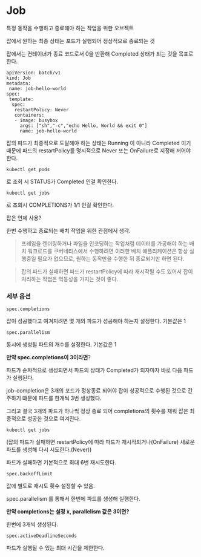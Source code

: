 # Job

특정 동작을 수행하고 종료해야 하는 작업을 위한 오브젝트

잡에서 원하는 최종 상태는 포드가 실행되어 정상적으로 종료되는 것

잡에서는 컨테이너가 종료 코드로서 0을 반환해 Completed 상태가 되는 것을 목표로 한다.



```
apiVersion: batch/v1
kind: Job
metadata:
 name: job-hello-world
spec:
 template:
  spec:
   restartPolicy: Never
   containers:
   - image: busybox
     args: ["sh","-c","echo Hello, World && exit 0"]
     name: job-hello-world
```



잡의 파드가 최종적으로 도달해야 하는 상태는 Running 이 아니라 Completed 이기 때문에 파드의 restartPolicy를 명시적으로 Never 또는 OnFailure로 지정해 저어야 한다.



```
kubectl get pods
```

로 조회 시 STATUS가 Completed 인걸 확인한다.

```
kubectl get jobs
```

로 조회시 COMPLETIONS가 1/1 인걸 확인한다.



잡은 언제 사용?

한번 수행하고 종료되는 배치 작업을 위한 관점에서 생각.

> 프레임을 렌더링하거나 파일을 인코딩하는 작업처럼 데이터를 가공해야 하는 배치 워크로드를 쿠버네티스에서 수행하려면 이러한 배치 애플리케이션은 항상 실행중일 필요가 없으므로, 원하는 동작만을 수행한 뒤 종료되기만 하면 된다.

> 잡의 파드가 실패하면 파드가 restartPolicy에 따라 재시작될 수도 있어서 잡이 처리하는 작업은 멱등성을 가지는 것이 좋다.



### 세부 옵션

```
spec.completions
```

잡이 성공했다고 여겨지려면 몇 개의 파드가 성공해야 하는지 설정한다. 기본값은 1

```
spec.parallelism
```

동시에 생성될 파드의 개수를 설정한다. 기본값은 1



**만약 spec.completions이 3이라면**?

파드가 순차적으로 생성되면서 파드의 상태가 Completed가 되자마자 바로 다음 파드가 실행된다.

job-completion은 3개의 포드가 정상종료 되어야 잡이 성공적으로 수행된 것으로 간주하기 떄문에 파드를 한개씩 3번 생성했다.

그리고 결국 3개의 파드가 하나씩 정상 종료 되어 completions의 횟수를 채워 잡은 최종적으로 성공한 것으로 여겨진다.

```
kubectl get jobs
```

(잡의 파드가 실패하면 restartPolicy에 따라 파드가 재시작되거나(OnFailure) 새로운 파드를 생성해 다시 시도한다.(Never))

파드가 실패하면 기본적으로 최대 6번 재시도한다.

```
spec.backoffLimit 
```

값에 별도로 재시도 횟수 설정할 수 있음.



spec.parallelism 를 통해서 한번에 파드를 생성해 실행한다.



**만약 completions는 설정 x, parallelism 값은 3이면?**

한번에 3개씩 생성된다.



```
spec.activeDeadlineSeconds
```

파드가 실행될 수 있는 최대 시간을 제한한다.



